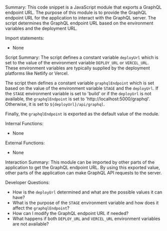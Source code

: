 Summary:
This code snippet is a JavaScript module that exports a GraphQL endpoint URL. The purpose of this module is to provide the GraphQL endpoint URL for the application to interact with the GraphQL server. The script determines the GraphQL endpoint URL based on the environment variables and the deployment URL.

Import statements:
- None

Script Summary:
The script defines a constant variable `deployUrl` which is set to the value of the environment variable `DEPLOY_URL` or `VERCEL_URL`. These environment variables are typically supplied by the deployment platforms like Netlify or Vercel.

The script then defines a constant variable `graphqlEndpoint` which is set based on the value of the environment variable `STAGE` and the `deployUrl`. If the `STAGE` environment variable is set to 'build' or if the `deployUrl` is not available, the `graphqlEndpoint` is set to 'http://localhost:5000/graphql'. Otherwise, it is set to `${deployUrl}/api/graphql`.

Finally, the `graphqlEndpoint` is exported as the default value of the module.

Internal Functions:
- None

External Functions:
- None

Interaction Summary:
This module can be imported by other parts of the application to get the GraphQL endpoint URL. By using this exported value, other parts of the application can make GraphQL API requests to the server.

Developer Questions:
- How is the `deployUrl` determined and what are the possible values it can have?
- What is the purpose of the `STAGE` environment variable and how does it affect the `graphqlEndpoint`?
- How can I modify the GraphQL endpoint URL if needed?
- What happens if both `DEPLOY_URL` and `VERCEL_URL` environment variables are not available?